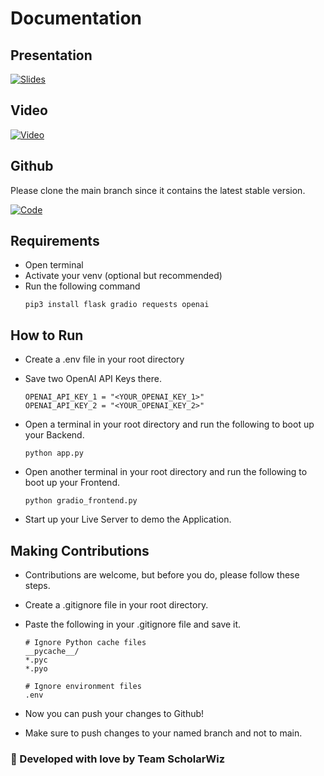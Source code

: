 # Documentation

## Presentation
<p align="left">
  <a href="https://docs.google.com/presentation/d/1XAVLdmoZwuCC4ot5t-BM7qtA7b58TUdIf6kfdcoh20o/edit?usp=sharing" target="_blank">
    <img src="https://img.shields.io/badge/Open%20Slides-blue?style=for-the-badge" alt="Slides">
  </a>
</p>

## Video
<p align="left">
  <a href="https://drive.google.com/file/d/1AKJwu7iaXruduoMPH0bK47lWcvgU9AUs/view?usp=sharing" target="_blank">
    <img src="https://img.shields.io/badge/Open%20Video-olive?style=for-the-badge" alt="Video">
  </a>
</p>

## Github
Please clone the main branch since it contains the latest stable version.

<p align="left">
  <a href="https://github.com/FabianChristopher/DelveDeep.git" target="_blank">
    <img src="https://img.shields.io/badge/Open%20Code-orange?style=for-the-badge" alt="Code">
  </a>
</p>

## Requirements
- Open terminal 
- Activate your venv (optional but recommended)
- Run the following command
    ```
    pip3 install flask gradio requests openai
    ```

## How to Run
- Create a .env file in your root directory
- Save two OpenAI API Keys there. 

    ```
    OPENAI_API_KEY_1 = "<YOUR_OPENAI_KEY_1>"
    OPENAI_API_KEY_2 = "<YOUR_OPENAI_KEY_2>" 
    ```

- Open a terminal in your root directory and run the following to boot up your Backend.

    ```
    python app.py
    ```
- Open another terminal in your root directory and run the following to boot up your Frontend.

    ```
    python gradio_frontend.py
    ```
      
- Start up your Live Server to demo the Application.

## Making Contributions
- Contributions are welcome, but before you do, please follow these steps.
- Create a .gitignore file in your root directory.
- Paste the following in your .gitignore file and save it.

    ```
    # Ignore Python cache files
    __pycache__/
    *.pyc
    *.pyo

    # Ignore environment files
    .env
    ```
- Now you can push your changes to Github!
- Make sure to push changes to your named branch and not to main.

### 💖 Developed with love by Team ScholarWiz
